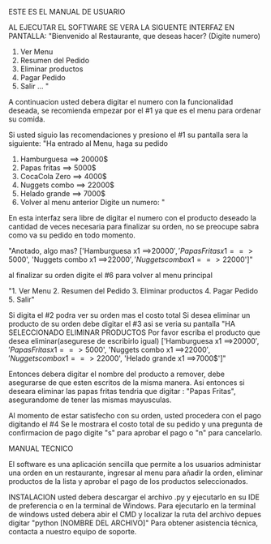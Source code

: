 ESTE ES EL MANUAL DE USUARIO 

AL EJECUTAR EL SOFTWARE SE VERA LA SIGUENTE INTERFAZ EN PANTALLA:
"Bienvenido al Restaurante, que deseas hacer?
(Digite numero)
1. Ver Menu
2. Resumen del Pedido
3. Eliminar productos
4. Pagar Pedido
5. Salir
  ...       "

A continuacion usted debera digitar el numero con la funcionalidad deseada,
se recomienda empezar por el #1 ya que es el menu para ordenar su comida.

Si usted siguio las recomendaciones y presiono el #1 su pantalla sera la siguiente:
"Ha entrado al Menu, haga su pedido
1. Hamburguesa   ==> 20000$
2. Papas fritas  ==>  5000$
3. CocaCola Zero ==>  4000$
4. Nuggets combo ==> 22000$
5. Helado grande ==>  7000$
6. Volver al menu anterior
Digite un numero:  "

En esta interfaz sera libre de digitar el numero con el producto deseado la cantidad de veces 
necesaria para finalizar su orden, no se preocupe sabra como va su pedido en todo momento.

"Anotado, algo mas?
['Hamburguesa x1 ==>20000$', 'Papas Fritas x1 ==>5000$', 'Nuggets combo x1 ==>22000$', 'Nuggets combo x1 ==>22000$']"

al finalizar su orden digite el #6 para volver al menu principal

"1. Ver Menu
2. Resumen del Pedido
3. Eliminar productos
4. Pagar Pedido
5. Salir"

Si digita el #2 podra ver su orden mas el costo total
Si desea eliminar un producto de su orden debe digitar el #3
asi se veria su pantalla
"HA SELECCIONADO ELIMINAR PRODUCTOS
Por favor escriba el producto que desea eliminar(asegurese de escribirlo igual)
['Hamburguesa x1 ==>20000$', 'Papas Fritas x1 ==>5000$', 'Nuggets combo x1 ==>22000$', 'Nuggets combo x1 ==>22000$', 'Helado grande x1 ==>7000$']"

Entonces debera digitar el nombre del producto a remover, debe asegurarse de que esten escritos de la misma manera.
Asi entonces si deseara eliminar las papas fritas tendria que digitar : "Papas Fritas", asegurandome de tener las mismas mayusculas.

Al momento de estar satisfecho con su orden, usted procedera con el pago digitando el #4
Se le mostrara el costo total de su pedido y una pregunta de confirmacion de pago
digite "s" para aprobar el pago o "n" para cancelarlo.


MANUAL TECNICO

El software es una aplicación sencilla que permite a los usuarios administar una orden en un restaurante,
ingresar al menu para añadir la orden, eliminar productos de la lista y aprobar el pago de los productos seleccionados.

INSTALACION
usted debera descargar el archivo .py y ejecutarlo en su IDE de preferencia o en la terminal de Windows.
Para ejecutarlo en la terminal de windows usted debera abir el CMD y localizar la ruta del archivo depues digitar "python [NOMBRE DEL ARCHIVO]"
Para obtener asistencia técnica, contacta a nuestro equipo de soporte.



